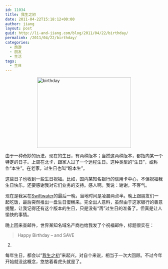 ```yaml
---
id: 11034
title: 我生之初
date: 2011-04-22T15:18:12+00:00
author: jiang
layout: post
guid: http://li-and-jiang.com/blog/2011/04/22/birthday/
permalink: /2011/04/22/birthday/
categories:
  - 旅游
  - 朋友
  - 生活
tags:
  - 生日
---
```

[<img title="birthday" style="border-top-width: 0px; display: block; border-left-width: 0px; float: none; border-bottom-width: 0px; margin-left: auto; margin-right: auto; border-right-width: 0px" height="226" alt="birthday" src="http://li-and-jiang.com/blog/wp-content/uploads/2011/04/birthday-thumb.jpg" width="300" border="0" />](http://li-and-jiang.com/blog/wp-content/uploads/2011/04/birthday.jpg)

由于一种奇妙的历法，现在的生日，有两种版本；当然这两种版本，都指向某一个特定的日子。上周在北卡，跟家人过了一个远程生日。这种类型的“生日”，或称作“本生”。在老家，过生日也叫“盼本生”。

这些日子也收到一些生日祝福。比如，国内某知名银行的信用卡中心，不但祝福我生日快乐，还要感谢我对它们业务的支持。感人啊。我说：谢谢，不客气。

现在是我呆在[Swiftwater](http://en.wikipedia.org/wiki/Swiftwater,_Pennsylvania)的最后一晚，当地时间是凌晨两点半。晚上跟朋友们一起吃饭，最后突然推出一盘生日蛋糕来。完全出人意料，虽然由于这家银行的善意提醒，让我记得还有这个版本的生日，只是没有“再”过生日的准备了。但真是让人愉快的事情。

晚上回来查邮件，世界某知名域名产商也给我发了个祝福邮件，标题很实在：

> Happy Birthday &#8211; and SAVE

2.

每年生日，都会以“[我生之初](http://li-and-jiang.com/blog/2008/01/18/%E7%94%9F%E6%97%A5/)”来起兴，对自个来说，相当于一次大回顾。不过今年开始就没这概念，悠悠着看虎头就是了。